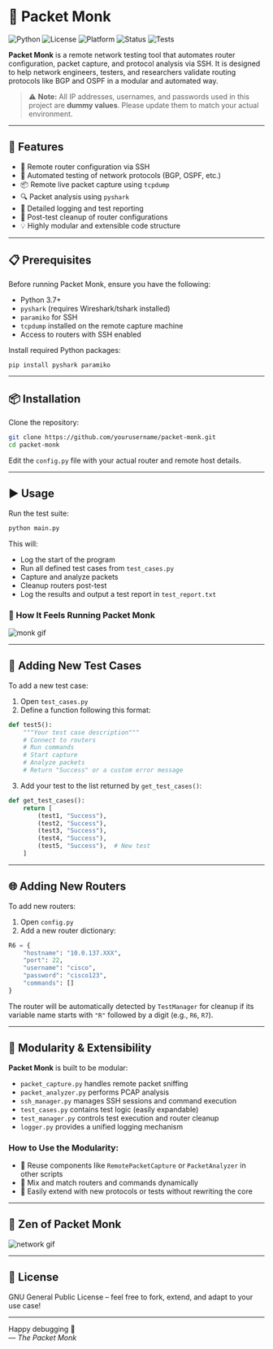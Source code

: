 # 🧘 Packet Monk

![Python](https://img.shields.io/badge/Python-3.7%2B-blue)
![License](https://img.shields.io/github/license/yourusername/packet-monk)
![Platform](https://img.shields.io/badge/platform-linux%20%7C%20macOS-lightgrey)
![Status](https://img.shields.io/badge/status-active-brightgreen)
![Tests](https://img.shields.io/badge/tests-automated-blueviolet)

**Packet Monk** is a remote network testing tool that automates router configuration, packet capture, and protocol analysis via SSH. It is designed to help network engineers, testers, and researchers validate routing protocols like BGP and OSPF in a modular and automated way.

> ⚠️ **Note:** All IP addresses, usernames, and passwords used in this project are **dummy values**. Please update them to match your actual environment.

---

## 🚀 Features

- 🔗 Remote router configuration via SSH  
- 🧪 Automated testing of network protocols (BGP, OSPF, etc.)  
- 📦 Remote live packet capture using `tcpdump`  
- 🔍 Packet analysis using `pyshark`  
- 📄 Detailed logging and test reporting  
- 🧼 Post-test cleanup of router configurations  
- 💡 Highly modular and extensible code structure  

---

## 📋 Prerequisites

Before running Packet Monk, ensure you have the following:

- Python 3.7+
- `pyshark` (requires Wireshark/tshark installed)
- `paramiko` for SSH
- `tcpdump` installed on the remote capture machine
- Access to routers with SSH enabled

Install required Python packages:

```bash
pip install pyshark paramiko
```

---

## 📦 Installation

Clone the repository:

```bash
git clone https://github.com/yourusername/packet-monk.git
cd packet-monk
```

Edit the `config.py` file with your actual router and remote host details.

---

## ▶️ Usage

Run the test suite:

```bash
python main.py
```

This will:
- Log the start of the program  
- Run all defined test cases from `test_cases.py`  
- Capture and analyze packets  
- Cleanup routers post-test  
- Log the results and output a test report in `test_report.txt`  

### 🎥 How It Feels Running Packet Monk

![monk gif](https://media.giphy.com/media/v1.Y2lkPTc5MGI3NjExMzh1Zmt6MzQ4azk4eXh5c2FoaW5ucThwMmU2dGk4MmFrc3M5OGZ6biZlcD12MV9naWZzX3NlYXJjaCZjdD1n/5xtDarzqClAvZivLxh6/giphy.gif)

---

## 🧩 Adding New Test Cases

To add a new test case:

1. Open `test_cases.py`
2. Define a function following this format:

```python
def test5():
    """Your test case description"""
    # Connect to routers
    # Run commands
    # Start capture
    # Analyze packets
    # Return "Success" or a custom error message
```

3. Add your test to the list returned by `get_test_cases()`:

```python
def get_test_cases():
    return [
        (test1, "Success"),
        (test2, "Success"),
        (test3, "Success"),
        (test4, "Success"),
        (test5, "Success"),  # New test
    ]
```

---

## 🌐 Adding New Routers

To add new routers:

1. Open `config.py`
2. Add a new router dictionary:

```python
R6 = {
    "hostname": "10.0.137.XXX",
    "port": 22,
    "username": "cisco",
    "password": "cisco123",
    "commands": []
}
```

The router will be automatically detected by `TestManager` for cleanup if its variable name starts with `"R"` followed by a digit (e.g., `R6`, `R7`).

---

## 🔧 Modularity & Extensibility

**Packet Monk** is built to be modular:

- `packet_capture.py` handles remote packet sniffing  
- `packet_analyzer.py` performs PCAP analysis  
- `ssh_manager.py` manages SSH sessions and command execution  
- `test_cases.py` contains test logic (easily expandable)  
- `test_manager.py` controls test execution and router cleanup  
- `logger.py` provides a unified logging mechanism  

### How to Use the Modularity:

- 🔁 Reuse components like `RemotePacketCapture` or `PacketAnalyzer` in other scripts  
- 🧪 Mix and match routers and commands dynamically  
- 🧩 Easily extend with new protocols or tests without rewriting the core  

---

## 🧘 Zen of Packet Monk

![network gif](https://media.giphy.com/media/BxWTWalKTUAdq/giphy.gif)

---

## 📄 License

GNU General Public License – feel free to fork, extend, and adapt to your use case!

---

Happy debugging 🧘  
— *The Packet Monk*
